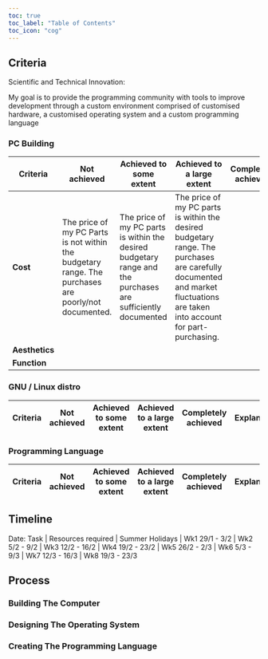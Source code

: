 ```yaml
---
toc: true
toc_label: "Table of Contents"
toc_icon: "cog"
---
```


## Criteria

Scientific and Technical Innovation:

My goal is to provide the programming community with tools to improve development through a custom environment comprised of customised hardware, a customised operating system and a custom programming language

### PC Building

Criteria | Not achieved | Achieved to some extent | Achieved to a large extent | Completely achieved | Explanations/comments
| --- | --- | --- | --- | --- | --- |
**Cost** | The price of my PC Parts is not within the budgetary range. The purchases are poorly/not documented. | The price of my PC parts is within the desired budgetary range and the purchases are sufficiently documented | The price of my PC parts is within the desired budgetary range. The purchases are carefully  documented and market fluctuations are taken into account for part-purchasing. | | The price of my PC parts is within the desired budgetary range. The purchases are diligently documented and market fluctuations are taken into account for part-purchasing. | ...
**Aesthetics** | 
**Function** |




### GNU / Linux distro

Criteria | Not achieved | Achieved to some extent | Achieved to a large extent | Completely achieved | Explanations/comments
| --- | --- | --- | --- | --- | --- |

### Programming Language 

Criteria | Not achieved | Achieved to some extent | Achieved to a large extent | Completely achieved | Explanations/comments
| --- | --- | --- | --- | --- | --- |

## Timeline

Date: Task | Resources required | Summer Holidays | Wk1 29/1 - 3/2 | Wk2 5/2 - 9/2 | Wk3 12/2 - 16/2 | Wk4 19/2 - 23/2 | Wk5 26/2 - 2/3 | Wk6 5/3 - 9/3 | Wk7 12/3 - 16/3 | Wk8 19/3 - 23/3



## Process

### Building The Computer

### Designing The Operating System

### Creating The Programming Language

